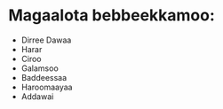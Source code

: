 
# Magaalota bebbeekkamoo:
*   Dirree Dawaa 
*   Harar
*   Ciroo
*   Galamsoo
*   Baddeessaa
*   Haroomaayaa 
*   Addawai 
